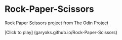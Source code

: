# Rock-Paper-Scissors

Rock Paper Scissors project from The Odin Project

[Click to play] (garyoks.github.io/Rock-Paper-Scissors)
